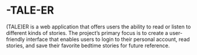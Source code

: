 # -TALE-ER
(TALE)ER is a web application that offers users the ability to read or listen to different kinds of stories. The project’s primary focus is to create a user-friendly interface that enables users to login to their personal account, read stories, and save their favorite bedtime stories for future reference. 
